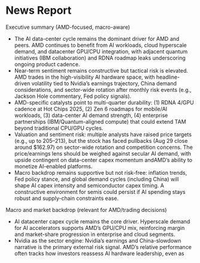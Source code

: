 # News Report

Executive summary (AMD-focused, macro-aware)
- The AI data-center cycle remains the dominant driver for AMD and peers. AMD continues to benefit from AI workloads, cloud hyperscale demand, and datacenter GPU/CPU integration, with adjacent quantum initiatives (IBM collaboration) and RDNA roadmap leaks underscoring ongoing product cadence.
- Near-term sentiment remains constructive but tactical risk is elevated. AMD trades in the high-visibility AI hardware space, with headline-driven volatility tied to Nvidia’s earnings trajectory, China demand considerations, and sector-wide rotation after monthly risk events (e.g., Jackson Hole commentary, Fed policy signals).
- AMD-specific catalysts point to multi-quarter durability: (1) RDNA 4/GPU cadence at Hot Chips 2025, (2) Zen 6 roadmaps for mobile/AI workloads, (3) data-center AI demand strength, (4) enterprise partnerships (IBM/Quantum-aligned compute) that could extend TAM beyond traditional CPU/GPU cycles.
- Valuation and sentiment risk: multiple analysts have raised price targets (e.g., up to $205–$213), but the stock has faced pullbacks (Aug 29 close around $162.97) on sector-wide rotation and competition concerns. The price/earnings lens should be weighed against secular AI demand, with upside contingent on data-center capex momentum andAMD’s ability to monetize AI-enabled platforms.
- Macro backdrop remains supportive but not risk-free: inflation trends, Fed policy stance, and global demand cycles (including China) will shape AI capex intensity and semiconductor capex timing. A constructive environment for semis could persist if AI spending stays robust and supply-chain constraints ease.

Macro and market backdrop (relevant for AMD/trading decisions)
- AI datacenter capex cycle remains the core driver. Hyperscale demand for AI accelerators supports AMD’s GPU/CPU mix, reinforcing margin and market-share progression in enterprise and cloud segments.
- Nvidia as the sector engine: Nvidia’s earnings and China-slowdown narrative is the primary external risk signal. AMD’s relative performance often tracks how investors reassess AI hardware leadership, even as AMD slowly closes the gap in data-center AI workloads.
- Valuation and sentiment cycle: elevated multiple/price targets reflect growth expectations for AMD in AI/data center markets, but near-term price action can swing on sentiment shifts or competitor headlines. Upgrades and new price targets (e.g., $200–$213) have helped support upside scenarios, even as the stock trades off on broad market weakness or sector rotation.
- Macro data and policy: Jackson Hole commentary and Fed signals shape risk appetite and rate expectations; inflation cooling supports higher equity risk-taking, while persistent or surprising inflation may tighten financial conditions and trim AI capex visibility.
- Global supply chain and geopolitics: India’s semiconductor push and AMD’s regional footprints (Malaysia hub expansion, etc.) influence supply-chain resilience and expansion opportunities. Regulatory/commercial tensions (e.g., US-China tech controls, export policies) can impact AI hardware demand trajectories and cross-border supply chains.

AMD-specific analysis and read-throughs
- Product cadence and roadmap
  - RDNA 4 GPU architecture and Radeon RX 9000-series launch activity highlighted at Hot Chips 2025; this supports performance/wowerbit improvements and AI-accelerated graphics workloads.
  - Zen 6 Ryzen roadmap hints for mobile AI workloads; potential benefits from AI-enabled compute in consumer/enterprise devices, though enterprise datacenter demand remains the fulcrum.
  - Zen 6 and RDNA 5 leak chatter suggests AMD intends to sustain a competitive cadence against Nvidia with a focus on AI/machine learning workloads and power efficiency.
- Data-center and AI demand
  - AI data-center growth is cited as a key driver for AMD’s near-term upside, with upgrades and sentiment upgrades (e.g., Truist price targets) reflecting expectations of stronger AI market uptake and cloud deployments.
  - Some reports show premarket gains driven by AI-chips momentum; the sentiment is that AMD can benefit from hyperscaler deployment and enterprise AI initiatives, particularly as AMD expands its GPU computing stack with CPU+GPU solutions and accelerators.
- Partnerships and strategic positioning
  - IBM & AMD collaborations on quantum-centric architectures signal a longer-run strategic moat by pairing AI-focused chips with quantum capabilities; while not immediate revenue drivers, these partnerships broaden the TAM and position AMD as a multi-domain compute provider.
  - Malaysia AI/engineering hub expansion supports longer-term manufacturing/engineering capacity growth and regional diversification of RDNA/Zen deployment.
- Valuation and sentiment indicators
  - Analysts have raised price targets (e.g., $205 from Mizuho; $213 from Truist) on stronger AI/data-center momentum and improved earnings trajectory.
  - Short-term price action showed down moves (e.g., Aug 29 close at $162.97) amid sector-wide selling and a rotation away from high-beta AI names, highlighting the importance of macro risk cues and Nvidia’s earnings optics for AMD’s immediate trajectory.
- Competitive dynamics
  - Nvidia remains the AI leadership proxy; any shift in Nvidia’s China exposure, pricing discipline, or AI demand signs can drive market expectations for AMD. AMD’s advantage lies in its breadth (CPU, GPU, and AI accelerators) and its expanding software stack for AI workloads, which could translate to incremental data-center share gains over time.

Trading implications and scenarios (short- to medium-term)
- Base case (bullish for AMD): Data-center AI capex stays robust, AMD executes on RDNA/Zen cadence, IBM/Quantum collaboration yields longer-run compute opportunities, and sentiment remains supportive with higher price targets. Potential catalysts: stronger-than-expected data-center orders, favorable AI software ecosystem engagements, or Nvidia-related weakness creating AI-ecosystem reweighting toward AMD.
  - Price level read: Hovering around the mid-160s; key near-term resistance at ~170–175; next major upside around 190–210 if AI demand remains resilient and data-center adoption accelerates.
- Bear-case (risk to AMD): Nvidia-led AI market leadership is reaffirmed; broader tech capex cools or China demand softens; regulatory/regulatory risk or supply-chain disruption weighs on hardware spend; macro shocks push risk-off flows into bonds.
  - Price read: Immediate support around ~155–160; a break below 150 could signal a more meaningful risk-off move; upside would then require a renewed AI capex cycle or a positive earnings/guide surprise.
- Tactical trades (short horizon):
  - If AMD breaks above 170 with volume, consider a measured long with a target in the 185–210 zone, using tight stops around 165–162 to manage risk.
  - If Nvidia-driven sentiment falters and AMD lags, look for a dip toward 150–155 as a potential buying opportunity if AI data-center demand remains intact and there is comfort around the Zen 6/RDNA cadence.
  - Monitor macro cues (Fed guidance, inflation data, and equities breadth) for potential regime shifts that could impact AI hardware equities broadly.

Key data points and proxies to watch (recent-ish)
- Stock price and targets: AMD closed around 162.97 on 2025-08-29; price targets cited include $205 (Mizuho) and $213 (Truist) in upgrades/initiations.
- Roadmap and product cadence: RDNA 4 at Hot Chips 2025; Zen 6 mobile roadmap leaks; ongoing AI-capable GPU/CPU mix expansion.
- Partnerships: IBM–AMD quantum-centric computing collaboration; Malaysia AI/engineering hub expansion for capacity and R&D.
- Earnings/analyst commentary in the period: Upgrades and optimistic reads on AI/data-center demand, with Nvidia-focused stories shaping the broader AI hardware cycle.
- Relative performance indicators: Sector-wide AI chip chatter; Nvidia earnings and commentary; China demand signals; US regulatory environment affecting cross-border AI supply chains.

Recommendations for AMD-focused traders (practical)
- Stay tuned to Nvidia earnings and China-related commentary, as these are major near-term levers for AMD’s stock trajectory.
- Use scale-in entry/exit around the 165–173 band if you’re playing the data-center AI cycle, with a longer-term lens on 190–210 as the AI hardware cycle matures and AMD’s Zen/RDNA cadence bears fruit.
- Consider hedging beta exposure with semis ETFs or related AI hardware names to manage macro and sector volatility.
- Keep monitoring quarterly commentary on data-center orders, our IBM/Quantum compute collaboration progress, and the impact of regional hub expansions on AMD’s manufacturing and supply chain resilience.

Makrdown table: key points, drivers, and AMD implications
| Theme | Current State / Signal | Drivers / Data Points | Implications for AMD | Risks / Next Catalyst |
|-|-|-|-|-|
| AI datacenter demand | Positive but choppy; AI capex remains the core driver | AI workloads, hyperscaler GPU/CPU demand, data-center expansion news | Supports AMD growth in GPU/CPU accelerators; validate with order flow and data-center wins | If AI capex cools or Nvidia leadership accelerates, AMD risk premium could compress |
| Product cadence and roadmap | RDNA 4 launch cadence; Zen 6 mobile leaks | Hot Chips 2025 RDNA 4; Zen 6 discussions | Supports near-term AI workloads and mobile AI compute; potential expansion into new AI-enabled devices | Delays or execution gaps on Zen 6/RDNA cadence could weigh on sentiment |
| Strategic partnerships | IBM–AMD quantum-centric collaboration; Malaysia hub expansion | Quantum compute alignment; regional capacity growth | Broadens TAM beyond traditional CPUs/GPUs; potential long-run revenue streams | Quantum collaboration timelines are long-dated; miss on near-term revenue expectations |
| Valuation and sentiment | Up targets; near-term pullbacks; market rotations | Upgrades to $205–$213 targets; Aug price around mid-160s | Positive longer-term framing but short-term volatility remains | Nvidia dynamics and macro risk could snap risk-on bid in the near term |
| Macro backdrop | Fed policy signals and inflation trajectory influence risk appetite | Jackson Hole references; inflation/CPI data; China growth signals | Impacts AI capex timing and semis cycles; favorable macro helps risk-taking | Dangling macro shocks or policy surprises could reprice risk assets broadly |
| Regional/supply chain | Malaysia hub and global manufacturing diversification | Regional supply chain resilience; India semiconductor push | Improves capex visibility and risk management; may bolster margins over time | Trade policies or supply chain disruptions could temporarily weigh on hardware spend |
| Regulatory/Geopolitical | AI export controls and US-China policy environment | Export controls, tariffs, cross-border data flows | Signals for AI hardware demand in international markets; margins may be pressured by policy changes | Tighter controls or sanctions could cap AI hardware growth in relevant markets |

If you’d like, I can also tailor a short-form daily/weekly playbook for AMD based on upcoming catalysts (Nvidia earnings, IBM/Quantum cadence, data-center order trends), or run a quick scenario model with price targets and probability-weighted outcomes.
